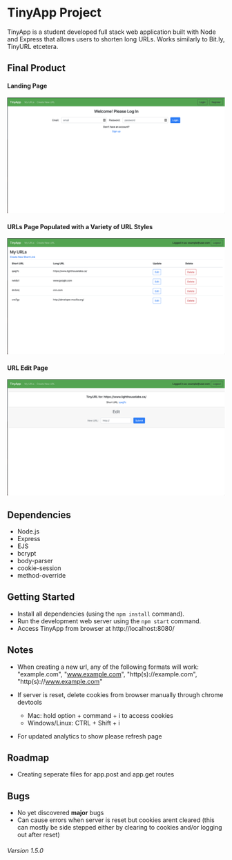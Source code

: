 # TinyApp Project

TinyApp is a student developed full stack web application built with Node and Express that allows users to shorten long URLs. Works similarly to Bit.ly, TinyURL etcetera.

## Final Product

#### Landing Page
!["Landing Page"](https://github.com/remy29/tinyapp/blob/master/docs/landing_page.png?raw=true)

#### URLs Page Populated with a Variety of URL Styles
!["URLs Page Populated with a Variety of URL Styles"](https://github.com/remy29/tinyapp/blob/master/docs/urls-page.png?raw=true)

#### URL Edit Page
!["URL Edit Page"](https://github.com/remy29/tinyapp/blob/master/docs/url-edit-page.png?raw=true)

## Dependencies

- Node.js
- Express
- EJS
- bcrypt
- body-parser
- cookie-session
- method-override

## Getting Started

- Install all dependencies (using the `npm install` command).
- Run the development web server using the `npm start` command.
- Access TinyApp from browser at http://localhost:8080/

## Notes

- When creating a new url, any of the following formats will work: "example.com", "www.example.com", "http(s)://example.com", "http(s)://www.example.com"

- If server is reset, delete cookies from browser manually through chrome devtools
  * Mac: hold option + command + i to access cookies
  * Windows/Linux:  CTRL + Shift + i

- For updated analytics to show please refresh page

## Roadmap

- Creating seperate files for app.post and app.get routes

## Bugs

- No yet discovered **major** bugs
- Can cause errors when server is reset but cookies arent cleared (this can mostly be side stepped either by clearing to cookies and/or logging out after reset)

###### Version 1.5.0


